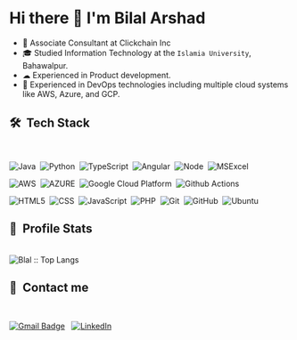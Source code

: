 # Hi there 👋 I'm Bilal Arshad
- 🤔    Associate Consultant at Clickchain Inc
- 🎓    Studied Information Technology at the `Islamia University`, Bahawalpur.
- ☁     Experienced in Product development.
- 🌱    Experienced in DevOps technologies including multiple cloud systems like AWS, Azure, and GCP. 
## 🛠 &nbsp;Tech Stack
<br>

![Java](https://img.shields.io/badge/Java-f89820)&nbsp;
![Python](https://img.shields.io/badge/Python-14354C?style=logo=python&logoColor=white)&nbsp;
![TypeScript](https://img.shields.io/badge/TypeScript-blue)&nbsp;
![Angular](https://img.shields.io/badge/Angular-%23a6120d)&nbsp;
![Node](https://img.shields.io/badge/Node-%23303030%09)&nbsp;
![MSExcel](https://img.shields.io/badge/Microsoft_Excel-217346)&nbsp;


![AWS](https://img.shields.io/badge/AWS-FF9900?logo=amazonaws)&nbsp;
![AZURE](https://img.shields.io/badge/AZURE-008AD7?logo=microsoftazure)&nbsp;
![Google Cloud Platform](https://img.shields.io/badge/-Google_Cloud_Platform-1a73e8?style=flat-square&logo=google-cloud&logoColor=white")&nbsp;
![Github Actions](https://img.shields.io/badge/-Github_Actions-2088FF?style=flat-square&logo=github-actions&logoColor=white)


![HTML5](https://img.shields.io/badge/HTML5-E34F26?)&nbsp;
![CSS](https://img.shields.io/badge/CSS-239120)&nbsp;
![JavaScript](https://img.shields.io/badge/JavaScript-323330)&nbsp;
![PHP](https://img.shields.io/badge/PHP-777BB4)&nbsp;
![Git](https://img.shields.io/badge/Git-F05032)&nbsp;
![GitHub](https://img.shields.io/badge/GitHub-100000)&nbsp;
![Ubuntu](https://img.shields.io/badge/Ubuntu-E95420)&nbsp;

## 🔰 &nbsp;Profile Stats
<br>
<img src="https://github-readme-stats.vercel.app/api/top-langs/?username=MUHAMMADBILAL7705&langs_count=8&theme=tokyonight&layout=compact" alt="Blal :: Top Langs" />

## 🔰 &nbsp;Contact me
<br>

[![Gmail Badge](https://img.shields.io/badge/gmail-c14438?&style=for-the-badge&logo=Gmail&logoColor=white&link=mailto:a.bilalahmed786@gmail.com)](mailto:a.bilalahmed786@gmail.com) &nbsp;
[![LinkedIn](https://img.shields.io/badge/Linkedin-%230077B5.svg?&style=for-the-badge&logo=linkedin&logoColor=white)](https://www.linkedin.com/in/bl4/)
